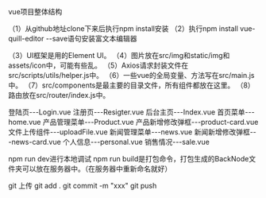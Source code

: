 
vue项目整体结构

（1）从github地址clone下来后执行npm install安装
（2）执行npm install vue-quill-editor --save语句安装富文本编辑器

（3）UI框架是用的Element UI。
（4）图片放在src/img和static/img和assets/icon中，可能有些乱。
（5）Axios请求封装文件在src/scripts/utils/helper.js中。
（6）一些vue的全局变量、方法写在src/main.js中。
（7）src/components是最主要的目录文件，所有组件都放在这里。
（8）路由放在src/router/index.js中。

登陆页---Login.vue
注册页---Resigter.vue
后台主页---Index.vue
首页菜单---home.vue
产品管理菜单---Product.vue
产品新增修改弹框---product-card.vue
文件上传组件---uploadFile.vue
新闻管理菜单---news.vue
新闻新增修改弹框---news-card.vue
个人信息---personal.vue
销售情况---sale.vue

npm run dev进行本地调试
npm run build是打包命令，打包生成的BackNode文件夹可以放在服务器中。（在服务器中重新命名就好）

git 上传
git add .
git commit -m "xxx"
git push